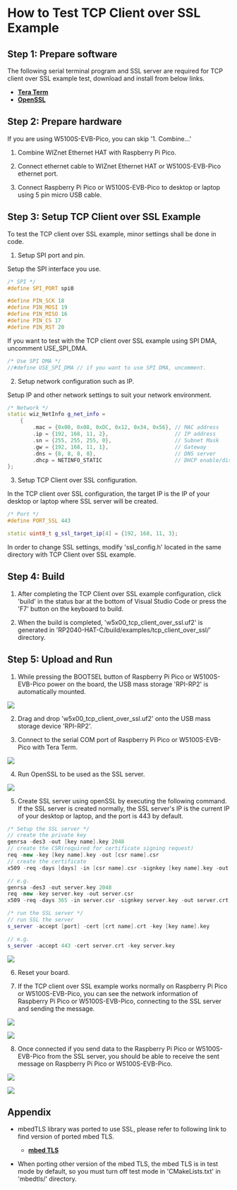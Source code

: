 # How to Test TCP Client over SSL Example



## Step 1: Prepare software

The following serial terminal program and SSL server are required for TCP client over SSL example test, download and install from below links.

- [**Tera Term**][link-tera_term]
- [**OpenSSL**][link-openssl]



## Step 2: Prepare hardware

If you are using W5100S-EVB-Pico, you can skip '1. Combine...'

1. Combine WIZnet Ethernet HAT with Raspberry Pi Pico.

2. Connect ethernet cable to WIZnet Ethernet HAT or W5100S-EVB-Pico ethernet port.

3. Connect Raspberry Pi Pico or W5100S-EVB-Pico to desktop or laptop using 5 pin micro USB cable.



## Step 3: Setup TCP Client over SSL Example

To test the TCP client over SSL example, minor settings shall be done in code.

1. Setup SPI port and pin.

Setup the SPI interface you use.

```cpp
/* SPI */
#define SPI_PORT spi0

#define PIN_SCK 18
#define PIN_MOSI 19
#define PIN_MISO 16
#define PIN_CS 17
#define PIN_RST 20
```

If you want to test with the TCP client over SSL example using SPI DMA, uncomment USE_SPI_DMA.

```cpp
/* Use SPI DMA */
//#define USE_SPI_DMA // if you want to use SPI DMA, uncomment.
```

2. Setup network configuration such as IP.

Setup IP and other network settings to suit your network environment.

```cpp
/* Network */
static wiz_NetInfo g_net_info =
    {
        .mac = {0x00, 0x08, 0xDC, 0x12, 0x34, 0x56}, // MAC address
        .ip = {192, 168, 11, 2},                     // IP address
        .sn = {255, 255, 255, 0},                    // Subnet Mask
        .gw = {192, 168, 11, 1},                     // Gateway
        .dns = {8, 8, 8, 8},                         // DNS server
        .dhcp = NETINFO_STATIC                       // DHCP enable/disable
};
```

3. Setup TCP Client over SSL configuration.

In the TCP client over SSL configuration, the target IP is the IP of your desktop or laptop where SSL server will be created.

```cpp
/* Port */
#define PORT_SSL 443

static uint8_t g_ssl_target_ip[4] = {192, 168, 11, 3};
```

In order to change SSL settings, modify 'ssl_config.h' located in the same directory with TCP Client over SSL example.



## Step 4: Build

1. After completing the TCP Client over SSL example configuration, click 'build' in the status bar at the bottom of Visual Studio Code or press the 'F7' button on the keyboard to build.

2. When the build is completed, 'w5x00_tcp_client_over_ssl.uf2' is generated in 'RP2040-HAT-C/build/examples/tcp_client_over_ssl/' directory.



## Step 5: Upload and Run

1. While pressing the BOOTSEL button of Raspberry Pi Pico or W5100S-EVB-Pico power on the board, the USB mass storage 'RPI-RP2' is automatically mounted.

![][link-raspberry_pi_pico_usb_mass_storage]

2. Drag and drop 'w5x00_tcp_client_over_ssl.uf2' onto the USB mass storage device 'RPI-RP2'.

3. Connect to the serial COM port of Raspberry Pi Pico or W5100S-EVB-Pico with Tera Term.

![][link-connect_to_serial_com_port]

4. Run OpenSSL to be used as the SSL server.

![][link-run_openssl]

5. Create SSL server using openSSL by executing the following command. If the SSL server is created normally, the SSL server's IP is the current IP of your desktop or laptop, and the port is 443 by default.

```cpp
/* Setup the SSL server */
// create the private key
genrsa -des3 -out [key name].key 2048
// create the CSR(required for certificate signing request)
req -new -key [key name].key -out [csr name].csr
// create the certificate
x509 -req -days [days] -in [csr name].csr -signkey [key name].key -out [crt name].crt

// e.g.
genrsa -des3 -out server.key 2048
req -new -key server.key -out server.csr
x509 -req -days 365 -in server.csr -signkey server.key -out server.crt

/* run the SSL server */
// run SSL the server
s_server -accept [port] -cert [crt name].crt -key [key name].key

// e.g.
s_server -accept 443 -cert server.crt -key server.key
```

![][link-create_ssl_server_using_openssl]

6. Reset your board.

7. If the TCP client over SSL example works normally on Raspberry Pi Pico or W5100S-EVB-Pico, you can see the network information of Raspberry Pi Pico or W5100S-EVB-Pico, connecting to the SSL server and sending the message.

![][link-see_network_information_of_raspberry_pi_pico_connecting_to_ssl_server_and_sending_message_1]

![][link-see_network_information_of_raspberry_pi_pico_connecting_to_ssl_server_and_sending_message_2]

8. Once connected if you send data to the Raspberry Pi Pico or W5100S-EVB-Pico from the SSL server, you should be able to receive the sent message on Raspberry Pi Pico or W5100S-EVB-Pico.

![][link-receive_sent_message_1]

![][link-receive_sent_message_2]



## Appendix

- mbedTLS library was ported to use SSL, please refer to following link to find version of ported mbed TLS.

	- [**mbed TLS**][link-mbed_tls]

- When porting other version of the mbed TLS, the mbed TLS is in test mode by default, so you must turn off test mode in 'CMakeLists.txt' in 'mbedtls/' directory.



<!--
Link
-->

[link-tera_term]: https://osdn.net/projects/ttssh2/releases/
[link-openssl]: https://www.openssl.org/source/
[link-raspberry_pi_pico_usb_mass_storage]: https://github.com/Wiznet/RP2040-HAT-C/blob/main/static/images/tcp_client_over_ssl/raspberry_pi_pico_usb_mass_storage.png
[link-connect_to_serial_com_port]: https://github.com/Wiznet/RP2040-HAT-C/blob/main/static/images/tcp_client_over_ssl/connect_to_serial_com_port.png
[link-run_openssl]: https://github.com/Wiznet/RP2040-HAT-C/blob/main/static/images/tcp_client_over_ssl/run_openssl.png
[link-create_ssl_server_using_openssl]: https://github.com/Wiznet/RP2040-HAT-C/blob/main/static/images/tcp_client_over_ssl/create_ssl_server_using_openssl.png
[link-see_network_information_of_raspberry_pi_pico_connecting_to_ssl_server_and_sending_message_1]: https://github.com/Wiznet/RP2040-HAT-C/blob/main/static/images/tcp_client_over_ssl/see_network_information_of_raspberry_pi_pico_connecting_to_ssl_server_and_sending_message_1.png
[link-see_network_information_of_raspberry_pi_pico_connecting_to_ssl_server_and_sending_message_2]: https://github.com/Wiznet/RP2040-HAT-C/blob/main/static/images/tcp_client_over_ssl/see_network_information_of_raspberry_pi_pico_connecting_to_ssl_server_and_sending_message_2.png
[link-receive_sent_message_1]: https://github.com/Wiznet/RP2040-HAT-C/blob/main/static/images/tcp_client_over_ssl/receive_sent_message_1.png
[link-receive_sent_message_2]: https://github.com/Wiznet/RP2040-HAT-C/blob/main/static/images/tcp_client_over_ssl/receive_sent_message_2.png
[link-mbed_tls]: https://github.com/ARMmbed/mbedtls/tree/662deb38d61bb1fc6392c55a5134d1bd1a116118
